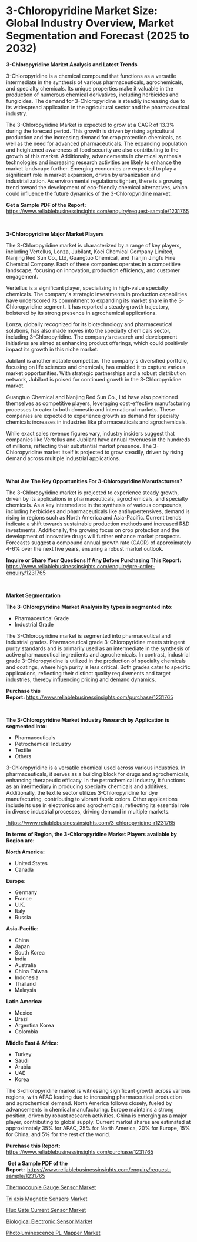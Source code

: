 <p><h1>3-Chloropyridine Market Size: Global Industry Overview, Market Segmentation and Forecast (2025 to 2032)</h1></p><p><strong>3-Chloropyridine Market Analysis and Latest Trends</strong></p>
<p><p>3-Chloropyridine is a chemical compound that functions as a versatile intermediate in the synthesis of various pharmaceuticals, agrochemicals, and specialty chemicals. Its unique properties make it valuable in the production of numerous chemical derivatives, including herbicides and fungicides. The demand for 3-Chloropyridine is steadily increasing due to its widespread application in the agricultural sector and the pharmaceutical industry.</p><p>The 3-Chloropyridine Market is expected to grow at a CAGR of 13.3% during the forecast period. This growth is driven by rising agricultural production and the increasing demand for crop protection chemicals, as well as the need for advanced pharmaceuticals. The expanding population and heightened awareness of food security are also contributing to the growth of this market. Additionally, advancements in chemical synthesis technologies and increasing research activities are likely to enhance the market landscape further. Emerging economies are expected to play a significant role in market expansion, driven by urbanization and industrialization. As environmental regulations tighten, there is a growing trend toward the development of eco-friendly chemical alternatives, which could influence the future dynamics of the 3-Chloropyridine market.</p></p>
<p><strong>Get a Sample PDF of the Report:&nbsp;</strong> <a href="https://www.reliablebusinessinsights.com/enquiry/request-sample/1231765?utm_campaign=2220&utm_medium=2&utm_source=Github&utm_content=ia&utm_term=02022025&utm_id=3-chloropyridine">https://www.reliablebusinessinsights.com/enquiry/request-sample/1231765</a></p>
<p>&nbsp;</p>
<p><strong>3-Chloropyridine Major Market Players</strong></p>
<p><p>The 3-Chloropyridine market is characterized by a range of key players, including Vertellus, Lonza, Jubilant, Koei Chemical Company Limited, Nanjing Red Sun Co., Ltd, Guangtuo Chemical, and Tianjin Jingfu Fine Chemical Company. Each of these companies operates in a competitive landscape, focusing on innovation, production efficiency, and customer engagement.</p><p>Vertellus is a significant player, specializing in high-value specialty chemicals. The company's strategic investments in production capabilities have underscored its commitment to expanding its market share in the 3-Chloropyridine segment. It has reported a steady growth trajectory, bolstered by its strong presence in agrochemical applications.</p><p>Lonza, globally recognized for its biotechnology and pharmaceutical solutions, has also made moves into the specialty chemicals sector, including 3-Chloropyridine. The company’s research and development initiatives are aimed at enhancing product offerings, which could positively impact its growth in this niche market.</p><p>Jubilant is another notable competitor. The company's diversified portfolio, focusing on life sciences and chemicals, has enabled it to capture various market opportunities. With strategic partnerships and a robust distribution network, Jubilant is poised for continued growth in the 3-Chloropyridine market.</p><p>Guangtuo Chemical and Nanjing Red Sun Co., Ltd have also positioned themselves as competitive players, leveraging cost-effective manufacturing processes to cater to both domestic and international markets. These companies are expected to experience growth as demand for specialty chemicals increases in industries like pharmaceuticals and agrochemicals.</p><p>While exact sales revenue figures vary, industry insiders suggest that companies like Vertellus and Jubilant have annual revenues in the hundreds of millions, reflecting their substantial market presence. The 3-Chloropyridine market itself is projected to grow steadily, driven by rising demand across multiple industrial applications.</p></p>
<p>&nbsp;</p>
<p><strong>What Are The Key Opportunities For 3-Chloropyridine Manufacturers?</strong></p>
<p><p>The 3-Chloropyridine market is projected to experience steady growth, driven by its applications in pharmaceuticals, agrochemicals, and specialty chemicals. As a key intermediate in the synthesis of various compounds, including herbicides and pharmaceuticals like antihypertensives, demand is rising in regions such as North America and Asia-Pacific. Current trends indicate a shift towards sustainable production methods and increased R&D investments. Additionally, the growing focus on crop protection and the development of innovative drugs will further enhance market prospects. Forecasts suggest a compound annual growth rate (CAGR) of approximately 4-6% over the next five years, ensuring a robust market outlook.</p></p>
<p><strong>Inquire or Share Your Questions If Any Before Purchasing This Report:</strong> <a href="https://www.reliablebusinessinsights.com/enquiry/pre-order-enquiry/1231765?utm_campaign=2220&utm_medium=2&utm_source=Github&utm_content=ia&utm_term=02022025&utm_id=3-chloropyridine">https://www.reliablebusinessinsights.com/enquiry/pre-order-enquiry/1231765</a></p>
<p>&nbsp;</p>
<p><strong>Market Segmentation</strong></p>
<p><strong>The 3-Chloropyridine Market Analysis by types is segmented into:</strong></p>
<p><ul><li>Pharmaceutical Grade</li><li>Industrial Grade</li></ul></p>
<p><p>The 3-Chloropyridine market is segmented into pharmaceutical and industrial grades. Pharmaceutical grade 3-Chloropyridine meets stringent purity standards and is primarily used as an intermediate in the synthesis of active pharmaceutical ingredients and agrochemicals. In contrast, industrial grade 3-Chloropyridine is utilized in the production of specialty chemicals and coatings, where high purity is less critical. Both grades cater to specific applications, reflecting their distinct quality requirements and target industries, thereby influencing pricing and demand dynamics.</p></p>
<p><strong>Purchase this Report:&nbsp;</strong><a href="https://www.reliablebusinessinsights.com/purchase/1231765?utm_campaign=2220&utm_medium=2&utm_source=Github&utm_content=ia&utm_term=02022025&utm_id=3-chloropyridine">https://www.reliablebusinessinsights.com/purchase/1231765</a></p>
<p>&nbsp;</p>
<p><strong>The 3-Chloropyridine Market Industry Research by Application is segmented into:</strong></p>
<p><ul><li>Pharmaceuticals</li><li>Petrochemical Industry</li><li>Textile</li><li>Others</li></ul></p>
<p><p>3-Chloropyridine is a versatile chemical used across various industries. In pharmaceuticals, it serves as a building block for drugs and agrochemicals, enhancing therapeutic efficacy. In the petrochemical industry, it functions as an intermediary in producing specialty chemicals and additives. Additionally, the textile sector utilizes 3-Chloropyridine for dye manufacturing, contributing to vibrant fabric colors. Other applications include its use in electronics and agrochemicals, reflecting its essential role in diverse industrial processes, driving demand in multiple markets.</p></p>
<p><a href="https://www.reliablebusinessinsights.com/3-chloropyridine-r1231765?utm_campaign=2220&utm_medium=2&utm_source=Github&utm_content=ia&utm_term=02022025&utm_id=3-chloropyridine">&nbsp;https://www.reliablebusinessinsights.com/3-chloropyridine-r1231765</a></p>
<p><strong>In terms of Region, the 3-Chloropyridine Market Players available by Region are:</strong></p>
<p>
    <p> <strong> North America: </strong>
        <ul>
            <li>United States</li>
            <li>Canada</li>
        </ul>
        </p> 
    <p> <strong> Europe: </strong>
        <ul>
            <li>Germany</li>
            <li>France</li>
            <li>U.K.</li>
            <li>Italy</li>
            <li>Russia</li>
        </ul>
        </p> 
    <p> <strong> Asia-Pacific: </strong>
        <ul>
            <li>China</li>
            <li>Japan</li>
            <li>South Korea</li>
            <li>India</li>
            <li>Australia</li>
            <li>China Taiwan</li>
            <li>Indonesia</li>
            <li>Thailand</li>
            <li>Malaysia</li>
        </ul>
        </p> 
    <p> <strong> Latin America: </strong>
        <ul>
            <li>Mexico</li>
            <li>Brazil</li>
            <li>Argentina Korea</li>
            <li>Colombia</li>
        </ul>
        </p> 
    <p> <strong> Middle East & Africa: </strong>
        <ul>
            <li>Turkey</li>
            <li>Saudi</li>
            <li>Arabia</li>
            <li>UAE</li>
            <li>Korea</li>
        </ul>
    </p>
    </p>
<p><p>The 3-chloropyridine market is witnessing significant growth across various regions, with APAC leading due to increasing pharmaceutical production and agrochemical demand. North America follows closely, fueled by advancements in chemical manufacturing. Europe maintains a strong position, driven by robust research activities. China is emerging as a major player, contributing to global supply. Current market shares are estimated at approximately 35% for APAC, 25% for North America, 20% for Europe, 15% for China, and 5% for the rest of the world.</p></p>
<p><strong>Purchase this Report: </strong><a href="https://www.reliablebusinessinsights.com/purchase/1231765?utm_campaign=2220&utm_medium=2&utm_source=Github&utm_content=ia&utm_term=02022025&utm_id=3-chloropyridine">https://www.reliablebusinessinsights.com/purchase/1231765</a></p>
<p>&nbsp;<strong>Get a Sample PDF of the Report:&nbsp;&nbsp;</strong><a href="https://www.reliablebusinessinsights.com/enquiry/request-sample/1231765?utm_campaign=2220&utm_medium=2&utm_source=Github&utm_content=ia&utm_term=02022025&utm_id=3-chloropyridine">https://www.reliablebusinessinsights.com/enquiry/request-sample/1231765</a></p>
<p><strong></strong></p>
<p><p><a href="https://www.linkedin.com/pulse/data-global-thermocouple-gauge-sensor-markets-share-size-growth-wb0me?utm_campaign=2220&utm_medium=2&utm_source=Github&utm_content=ia&utm_term=02022025&utm_id=3-chloropyridine">Thermocouple Gauge Sensor Market</a></p><p><a href="https://www.linkedin.com/pulse/tri-axis-magnetic-sensors-market-projected-cagr-86-from-2025-u27jc?utm_campaign=2220&utm_medium=2&utm_source=Github&utm_content=ia&utm_term=02022025&utm_id=3-chloropyridine">Tri axis Magnetic Sensors Market</a></p><p><a href="https://www.linkedin.com/pulse/flux-gate-current-sensor-market-velocity-6-cagr-trajectory-gq2re?utm_campaign=2220&utm_medium=2&utm_source=Github&utm_content=ia&utm_term=02022025&utm_id=3-chloropyridine">Flux Gate Current Sensor Market</a></p><p><a href="https://www.linkedin.com/pulse/biological-electronic-sensor-market-size-set-grow-rapidly-rtnwf?utm_campaign=2220&utm_medium=2&utm_source=Github&utm_content=ia&utm_term=02022025&utm_id=3-chloropyridine">Biological Electronic Sensor Market</a></p><p><a href="https://www.linkedin.com/pulse/trend-analysis-photoluminescence-pl-mapper-market-esnte?utm_campaign=2220&utm_medium=2&utm_source=Github&utm_content=ia&utm_term=02022025&utm_id=3-chloropyridine">Photoluminescence PL Mapper Market</a></p></p>